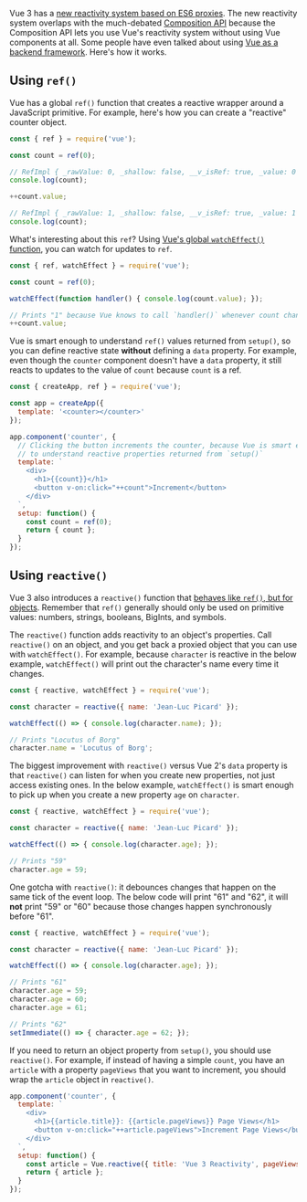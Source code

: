 Vue 3 has a [new reactivity system based on ES6 proxies](https://v3.vuejs.org/guide/reactivity.html#what-is-reactivity). The new reactivity system overlaps with the much-debated [Composition API](https://v3.vuejs.org/guide/composition-api-introduction.html) because the
Composition API lets you use Vue's reactivity system without using Vue components at all.
Some people have even talked about using [Vue as a backend framework](https://blog.tidelift.com/unconventional-vue-vue-as-a-backend-framework?utm_source=hs_email&utm_medium=email&utm_content=86397558). Here's how it works.

Using `ref()`
-------------

Vue has a global `ref()` function that creates a reactive wrapper around a JavaScript primitive.
For example, here's how you can create a "reactive" counter object.

```javascript
const { ref } = require('vue');

const count = ref(0);

// RefImpl { _rawValue: 0, _shallow: false, __v_isRef: true, _value: 0 }
console.log(count);

++count.value;

// RefImpl { _rawValue: 1, _shallow: false, __v_isRef: true, _value: 1 }
console.log(count);
```

What's interesting about this `ref`? Using [Vue's global `watchEffect()` function](https://v3.vuejs.org/api/computed-watch-api.html#watcheffect), you can watch for updates to `ref`.

```javascript
const { ref, watchEffect } = require('vue');

const count = ref(0);

watchEffect(function handler() { console.log(count.value); });

// Prints "1" because Vue knows to call `handler()` whenever count changes
++count.value;
```

Vue is smart enough to understand `ref()` values returned from `setup()`, so you can
define reactive state **without** defining a `data` property. For example, even though
the `counter` component doesn't have a `data` property, it still reacts to updates to
the value of `count` because `count` is a ref.

```javascript
const { createApp, ref } = require('vue');

const app = createApp({
  template: '<counter></counter>'
});

app.component('counter', {
  // Clicking the button increments the counter, because Vue is smart enough
  // to understand reactive properties returned from `setup()`
  template: `
    <div>
      <h1>{{count}}</h1>
      <button v-on:click="++count">Increment</button>
    </div>
  `,
  setup: function() {
    const count = ref(0);
    return { count };
  }
});
```

Using `reactive()`
------------------

Vue 3 also introduces a `reactive()` function that [behaves like `ref()`, but for objects](https://www.danvega.dev/blog/2020/02/12/vue3-ref-vs-reactive/). Remember that `ref()` generally should only
be used on primitive values: numbers, strings, booleans, BigInts, and symbols.

The `reactive()` function adds reactivity to an object's properties. Call `reactive()` on an object,
and you get back a proxied object that you can use with `watchEffect()`. For example, because
`character` is reactive in the below example, `watchEffect()` will print out the character's name
every time it changes.

```javascript
const { reactive, watchEffect } = require('vue');

const character = reactive({ name: 'Jean-Luc Picard' });

watchEffect(() => { console.log(character.name); });

// Prints "Locutus of Borg"
character.name = 'Locutus of Borg';
```

The biggest improvement with `reactive()` versus Vue 2's `data` property is that `reactive()` can
listen for when you create new properties, not just access existing ones. In the below example,
`watchEffect()` is smart enough to pick up when you create a new property `age` on `character`.

```javascript
const { reactive, watchEffect } = require('vue');

const character = reactive({ name: 'Jean-Luc Picard' });

watchEffect(() => { console.log(character.age); });

// Prints "59"
character.age = 59;
```

One gotcha with `reactive()`: it debounces changes that happen on the same tick of the event loop.
The below code will print "61" and "62", it will **not** print "59" or "60" because those changes
happen synchronously before "61".

```javascript
const { reactive, watchEffect } = require('vue');

const character = reactive({ name: 'Jean-Luc Picard' });

watchEffect(() => { console.log(character.age); });

// Prints "61"
character.age = 59;
character.age = 60;
character.age = 61;

// Prints "62"
setImmediate(() => { character.age = 62; });
```

If you need to return an object property from `setup()`, you should use `reactive()`. For example,
if instead of having a simple `count`, you have an `article` with a property `pageViews` that you
want to increment, you should wrap the `article` object in `reactive()`.

```javascript
app.component('counter', {
  template: `
    <div>
      <h1>{{article.title}}: {{article.pageViews}} Page Views</h1>
      <button v-on:click="++article.pageViews">Increment Page Views</button>
    </div>
  `,
  setup: function() {
    const article = Vue.reactive({ title: 'Vue 3 Reactivity', pageViews: 100 });
    return { article };
  }
});
```